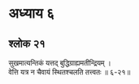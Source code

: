 # अध्याय ६

## श्लोक २१

सुखमात्यन्तिकं यत्तद् बुद्धिग्राह्यमतीन्द्रियम् ।<br>वेत्ति यत्र न चैवायं स्थितश्चलति तत्त्वतः ॥ ६-२१॥<br><br>

